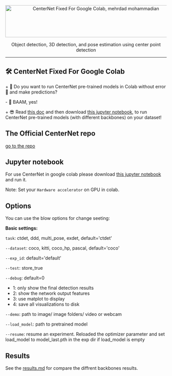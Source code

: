 <p align="center">
  <img src="https://raw.githubusercontent.com/mehrdad-dev/CenterNet-Fixed-For-Colab/main/images/centernet-in-colab.png" alt="CenterNet Fixed For Google Colab, mehrdad mohammadian" style="width:550px;height:100px;"/>
</p>
<div align=center> Object detection, 3D detection, and pose estimation using center point detection </div>
 
-------- 
 
## 🛠 CenterNet Fixed For Google Colab 
  
\+ 🤔  Do you want to run CenterNet pre-trained models in Colab without error 🐞 and make predictions?

\- 🤯 BAAM, yes!

\+ 😎 Read [this doc](https://mehrdad-dev.ir/CenterNet-Fixed-For-Colab/) and then download [this jupyter notebook](https://github.com/mehrdad-dev/CenterNet-Fixed-For-Colab/blob/main/CenterNet-for-colab.ipynb), to run CenterNet pre-trained models (with different backbones) on your dataset!
 

## The Official CenterNet repo
[go to the repo](https://github.com/xingyizhou/CenterNet)


## Jupyter notebook
For use CenterNet in google colab please download [this jupyter notebook](https://github.com/mehrdad-dev/CenterNet-Fixed-For-Colab/blob/main/CenterNet-for-colab.ipynb) and run it.

Note: Set your `Hardware accelerator` on GPU in colab.

 ## Options
You can use the blow options for change seeting:

**Basic settings:**

`task`: ctdet, ddd, multi_pose, exdet,  default='ctdet'

`--dataset`: coco, kitti, coco_hp, pascal, default='coco'

`--exp_id`: default='default'

`--test`: store_true

`--debug`:   default=0
 - 1: only show the final detection results
 - 2: show the network output features
 - 3: use matplot to display 
 - 4: save all visualizations to disk

`--demo`: path to image/ image folders/ video or webcam

`--load_model`: path to pretrained model

`--resume`: resume an experiment. Reloaded the optimizer parameter and set load_model to model_last.pth in the exp dir if load_model is empty


## Results

See the [results.md](../result.md) for compare the diffrent backbones results.
